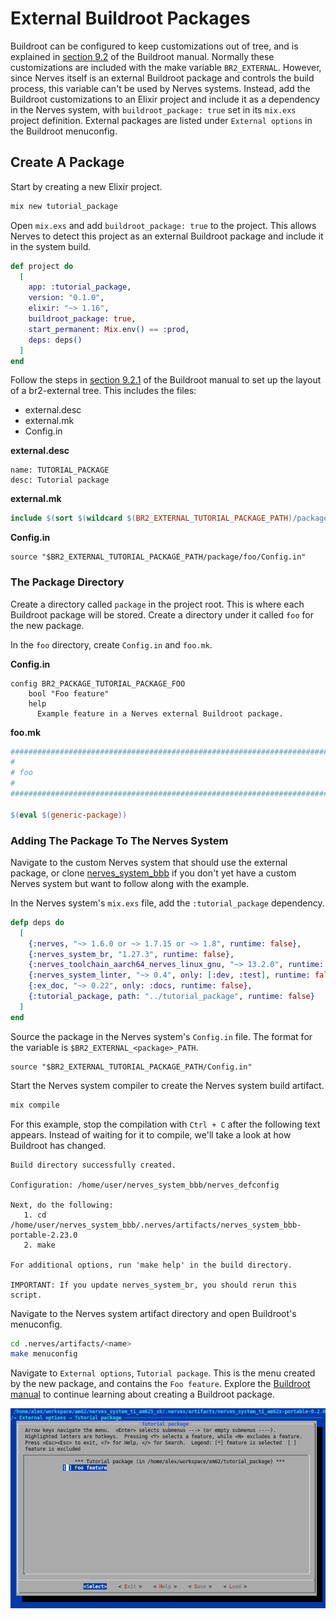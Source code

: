 # External Buildroot Packages

Buildroot can be configured to keep customizations out of tree, and is explained in [section 9.2](https://buildroot.org/downloads/manual/manual.html#outside-br-custom) of the Buildroot manual. Normally these customizations are included with the make variable `BR2_EXTERNAL`. However, since Nerves itself is an external Buildroot package and controls the build process, this variable can't be used by Nerves systems. Instead, add the Buildroot customizations to an Elixir project and include it as a dependency in the Nerves system, with `buildroot_package: true` set in its `mix.exs` project definition. External packages are listed under `External options` in the Buildroot menuconfig.

## Create A Package

Start by creating a new Elixir project.

```bash
mix new tutorial_package
```

Open `mix.exs` and add `buildroot_package: true` to the project. This allows Nerves to detect this project as an external Buildroot package and include it in the system build.

```elixir
def project do
  [
    app: :tutorial_package,
    version: "0.1.0",
    elixir: "~> 1.16",
    buildroot_package: true,
    start_permanent: Mix.env() == :prod,
    deps: deps()
  ]
end
```

Follow the steps in [section 9.2.1](https://buildroot.org/downloads/manual/manual.html#_layout_of_a_br2_external_tree) of the Buildroot manual to set up the layout of a br2-external tree. This includes the files:
- external.desc
- external.mk
- Config.in

**external.desc**

```kconfig
name: TUTORIAL_PACKAGE
desc: Tutorial package
```

**external.mk**

```mk
include $(sort $(wildcard $(BR2_EXTERNAL_TUTORIAL_PACKAGE_PATH)/package/*/*.mk))
```
**Config.in**

```kconfig
source "$BR2_EXTERNAL_TUTORIAL_PACKAGE_PATH/package/foo/Config.in"
```

### The Package Directory

Create a directory called `package` in the project root. This is where each Buildroot package will be stored. Create a directory under it called `foo` for the new package.

In the `foo` directory, create `Config.in` and `foo.mk`.

**Config.in**

```kconfig
config BR2_PACKAGE_TUTORIAL_PACKAGE_FOO
    bool "Foo feature"
    help
      Example feature in a Nerves external Buildroot package.
```

**foo.mk**

```mk
################################################################################
#
# foo
#
################################################################################

$(eval $(generic-package))
```

### Adding The Package To The Nerves System

Navigate to the custom Nerves system that should use the external package, or clone [nerves_system_bbb](https://github.com/nerves-project/nerves_system_bbb) if you don't yet have a custom Nerves system but want to follow along with the example.

In the Nerves system's `mix.exs` file, add the `:tutorial_package` dependency.

```elixir
defp deps do
  [
    {:nerves, "~> 1.6.0 or ~> 1.7.15 or ~> 1.8", runtime: false},
    {:nerves_system_br, "1.27.3", runtime: false},
    {:nerves_toolchain_aarch64_nerves_linux_gnu, "~> 13.2.0", runtime: false},
    {:nerves_system_linter, "~> 0.4", only: [:dev, :test], runtime: false},
    {:ex_doc, "~> 0.22", only: :docs, runtime: false},
    {:tutorial_package, path: "../tutorial_package", runtime: false}
  ]
end
```

Source the package in the Nerves system's `Config.in` file. The format for the variable is `$BR2_EXTERNAL_<package>_PATH`.

```kconfig
source "$BR2_EXTERNAL_TUTORIAL_PACKAGE_PATH/Config.in"
```

Start the Nerves system compiler to create the Nerves system build artifact.

```bash
mix compile
```

For this example, stop the compilation with `Ctrl + C` after the following text appears. Instead of waiting for it to compile, we'll take a look at how Buildroot has changed.

```text
Build directory successfully created.

Configuration: /home/user/nerves_system_bbb/nerves_defconfig

Next, do the following:
   1. cd /home/user/nerves_system_bbb/.nerves/artifacts/nerves_system_bbb-portable-2.23.0
   2. make

For additional options, run 'make help' in the build directory.

IMPORTANT: If you update nerves_system_br, you should rerun this script.
```

Navigate to the Nerves system artifact directory and open Buildroot's menuconfig.

```bash
cd .nerves/artifacts/<name>
make menuconfig
```

Navigate to `External options`, `Tutorial package`. This is the menu created by the new package, and contains the `Foo feature`. Explore the [Buildroot manual](https://buildroot.org/downloads/manual/manual.html#outside-br-custom) to continue learning about creating a Buildroot package.

![](external-buildroot-packages/tutorial_package_menuconfig.png)
